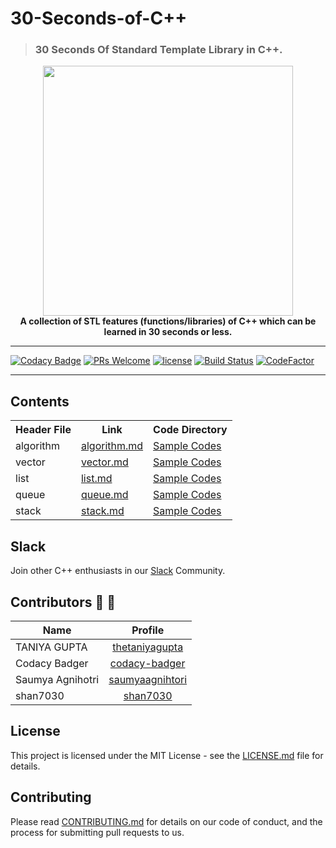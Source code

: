 # 30-Seconds-of-C++
>### 30 Seconds Of Standard Template Library in C++.

<p align="center">
    <a href="https://github.com/Bhupesh-V/30-Seconds-Of-STL">
        <img src="https://github.com/Bhupesh-V/30-Seconds-Of-STL/blob/master/logo/stl.png"  height="400" weight = "400"/>
    </a>
    <br>
    <strong>A collection of  STL features (functions/libraries) of C++  which can be learned in 30 seconds or less.</strong>
</p>
<hr>


[![Codacy Badge](https://api.codacy.com/project/badge/Grade/72e93df05bce4d7598f222676bfb511c)](https://app.codacy.com/app/Bhupesh-V/30-Seconds-Of-STL?utm_source=github.com&utm_medium=referral&utm_content=Bhupesh-V/30-Seconds-Of-STL&utm_campaign=Badge_Grade_Dashboard)
[![PRs Welcome](https://img.shields.io/badge/PRs-welcome-brightgreen.svg?style=flat-square)](http://makeapullrequest.com)
[![license](https://img.shields.io/badge/license-MIT-orange.svg?style=flat-square)](https://github.com/Bhupesh-V/30-Seconds-Of-STL/blob/master/LICENSE)
[![Build Status](https://travis-ci.org/Bhupesh-V/30-seconds-of-cpp.svg?branch=master)](https://travis-ci.org/Bhupesh-V/30-seconds-of-cpp)
[![CodeFactor](https://www.codefactor.io/repository/github/bhupesh-v/30-seconds-of-cpp/badge)](https://www.codefactor.io/repository/github/bhupesh-v/30-seconds-of-cpp)

<hr>

## Contents

<table>
  <tr>
    <th>Header File</th>
    <th>Link</th> 
    <th>Code Directory</th>
  </tr>
  <tr>
    <td>algorithm</td>
      <td><a href="https://github.com/Bhupesh-V/30-Seconds-Of-STL/blob/master/algorithm.md">algorithm.md</a></td> 
      <td><a href="https://github.com/Bhupesh-V/30-Seconds-Of-STL/tree/master/algorithm">Sample Codes</a></td>
  </tr>
  <tr>
    <td>vector</td>
      <td><a href="https://github.com/Bhupesh-V/30-Seconds-Of-STL/blob/master/vector.md">vector.md</a></td> 
      <td><a href="https://github.com/Bhupesh-V/30-Seconds-Of-STL/tree/master/vector">Sample Codes</a></td>
  </tr>
  <tr>
    <td>list</td>
      <td><a href="https://github.com/Bhupesh-V/30-Seconds-Of-STL/blob/master/list.md">list.md</a></td>
      <td><a href="https://github.com/Bhupesh-V/30-Seconds-Of-STL/tree/master/list">Sample Codes</a></td>
  </tr>
  <tr>
    <td>queue</td>
      <td><a href="https://github.com/Bhupesh-V/30-Seconds-Of-STL/blob/master/queue.md">queue.md</a></td>
      <td><a href="https://github.com/Bhupesh-V/30-Seconds-Of-STL/tree/master/queue">Sample Codes</a></td>
  </tr>
  <tr>
    <td>stack</td>
      <td><a href="https://github.com/Bhupesh-V/30-Seconds-Of-STL/blob/master/stack.md">stack.md</a></td>
      <td><a href="https://github.com/Bhupesh-V/30-Seconds-Of-STL/tree/master/stack">Sample Codes</a></td>
  </tr>
</table>

## Slack
Join other C++ enthusiasts in our [Slack](https://join.slack.com/t/30-seconds-of-stl/shared_invite/enQtNTU0MTYxMDk0MzQxLTlhY2Q1MWZmOTM0ODRmOWMwYTllYzVjMzM2ZDk5NjY3MDU2NDljNDlmMDQ5MTMyOGQyOTVlNzEwOTc0MmYwOWY) Community.

## Contributors :purple_heart: :tada:
| Name          | Profile       |
| ------------- |:-------------:|
| TANIYA GUPTA    | [thetaniyagupta](https://github.com/thetaniyagupta) |
| Codacy Badger    | [codacy-badger](https://github.com/codacy-badger) |
| Saumya Agnihotri    | [saumyaagnihtori](https://github.com/saumyaagnihtori) |
| shan7030    | [shan7030](https://github.com/shan7030) |

## License

This project is licensed under the MIT License - see the [LICENSE.md](LICENSE) file for details.

## Contributing

Please read [CONTRIBUTING.md](CONTRIBUTING.md) for details on our code of conduct, and the process for submitting pull requests to us.
